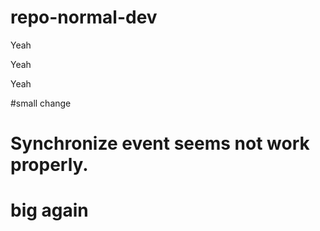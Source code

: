 # repo-normal-dev






Yeah






Yeah






Yeah

#small change


# Synchronize event seems not work properly.
























# big again
